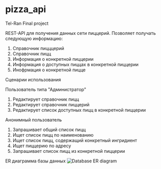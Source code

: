 # pizza_api
Tel-Ran Final project

REST-API для получения данных сети пиццерий.
Позволяет получать следующую информацию: 
  1. Справочник пицццерий
  2. Справочник пицц
  3. Информация о конкретной пиццерии
  4. Информация о доступных пиццах в конкретной пиццерии
  5. Инофрмация о конкретной пицце

Сценарии использования

Пользователь типа "Администратор"
1. Редактирует справочник пицц
2. Редактирует справочник пиццерий
3. Редактирует список доступных пицц в конкретной пиццерии

Анонимный пользователь
1. Запрашивает общий список пицц
2. Ищет список пицц по наименованию
3. Ищет список пицц, содержащий конкретный ингридиент
4. Ищет пиццерию по адресу
5. Запрашивает список пицц из конкретной пиццерии

ER диаграмма базы данных
![Database ER diagram](https://github.com/deithwein/pizza_api/assets/114694984/c7784c03-36ef-4278-a66a-feae381e7470)


